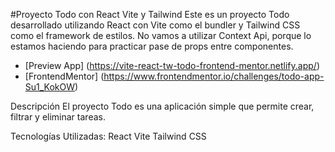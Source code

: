 #Proyecto Todo con React Vite y Tailwind
Este es un proyecto Todo desarrollado utilizando React con Vite como el bundler y Tailwind CSS como el framework de estilos.
No vamos a utilizar Context Api, porque lo estamos haciendo para practicar pase de props entre componentes.

- [Preview App] (https://vite-react-tw-todo-frontend-mentor.netlify.app/)
- [FrontendMentor] (https://www.frontendmentor.io/challenges/todo-app-Su1_KokOW)

Descripción
El proyecto Todo es una aplicación simple que permite crear, filtrar y eliminar tareas. 

Tecnologías Utilizadas:
React
Vite
Tailwind CSS